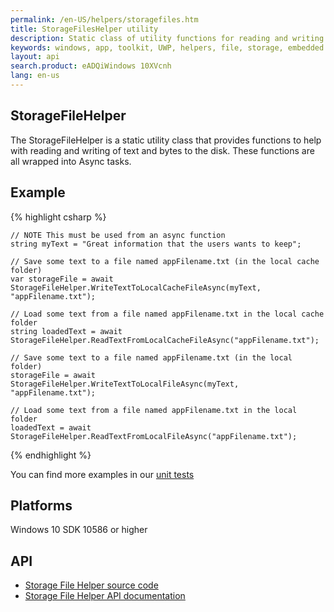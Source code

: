 ```yaml
---
permalink: /en-US/helpers/storagefiles.htm
title: StorageFilesHelper utility 
description: Static class of utility functions for reading and writing text of bytes from files within UWP applications
keywords: windows, app, toolkit, UWP, helpers, file, storage, embedded file, read text, read bytes, write bytes, write text
layout: api
search.product: eADQiWindows 10XVcnh
lang: en-us
---
```


## StorageFileHelper

The StorageFileHelper is a static utility class that provides functions to help with reading and writing of text and bytes to the disk.  These functions are all wrapped into Async tasks.


## Example

{% highlight csharp %}

	// NOTE This must be used from an async function
	string myText = "Great information that the users wants to keep";
	
	// Save some text to a file named appFilename.txt (in the local cache folder)
	var storageFile = await StorageFileHelper.WriteTextToLocalCacheFileAsync(myText, "appFilename.txt");
	
	// Load some text from a file named appFilename.txt in the local cache folder	
	string loadedText = await StorageFileHelper.ReadTextFromLocalCacheFileAsync("appFilename.txt");
	
	// Save some text to a file named appFilename.txt (in the local folder)
	storageFile = await StorageFileHelper.WriteTextToLocalFileAsync(myText, "appFilename.txt");
	
	// Load some text from a file named appFilename.txt in the local folder	
	loadedText = await StorageFileHelper.ReadTextFromLocalFileAsync("appFilename.txt");

{% endhighlight %}

You can find more examples in our [unit tests](https://github.com/Microsoft/UWPCommunityToolkit/blob/master/UnitTests/Helpers/Test_StorageFileHelper.cs)

## Platforms

Windows 10 SDK 10586 or higher

## API
* [Storage File Helper source code](https://github.com/Microsoft/UWPCommunityToolkit/blob/master/Microsoft.Toolkit.Uwp/Helpers/StorageFileHelper.cs)
* [Storage File Helper API documentation]({{site.baseurl}}/{{page.lang}}/api/Microsoft_Toolkit_Uwp_StorageFileHelper.htm)

